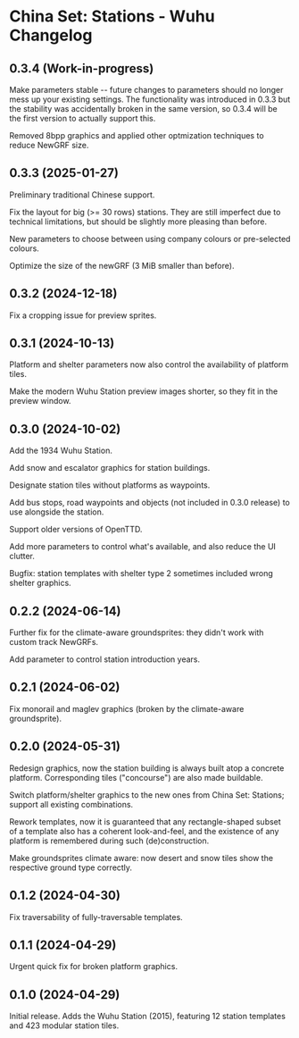 China Set: Stations - Wuhu Changelog
=========================

0.3.4 (Work-in-progress)
------------------------
Make parameters stable -- future changes to parameters should no longer mess up your existing settings. The functionality was introduced in 0.3.3 but the stability was accidentally broken in the same version, so 0.3.4 will be the first version to actually support this.

Removed 8bpp graphics and applied other optmization techniques to reduce NewGRF size.

0.3.3 (2025-01-27)
------------------------
Preliminary traditional Chinese support.

Fix the layout for big (>= 30 rows) stations. They are still imperfect due to technical limitations, but should be slightly more pleasing than before.

New parameters to choose between using company colours or pre-selected colours.

Optimize the size of the newGRF (3 MiB smaller than before).

0.3.2 (2024-12-18)
------------------------
Fix a cropping issue for preview sprites.

0.3.1 (2024-10-13)
------------------------
Platform and shelter parameters now also control the availability of platform tiles.

Make the modern Wuhu Station preview images shorter, so they fit in the preview window.

0.3.0 (2024-10-02)
------------------------
Add the 1934 Wuhu Station.

Add snow and escalator graphics for station buildings.

Designate station tiles without platforms as waypoints.

Add bus stops, road waypoints and objects (not included in 0.3.0 release) to use alongside the station.

Support older versions of OpenTTD.

Add more parameters to control what's available, and also reduce the UI clutter.

Bugfix: station templates with shelter type 2 sometimes included wrong shelter graphics.

0.2.2 (2024-06-14)
--------------------
Further fix for the climate-aware groundsprites: they didn't work with custom track NewGRFs.

Add parameter to control station introduction years.

0.2.1 (2024-06-02)
--------------------
Fix monorail and maglev graphics (broken by the climate-aware groundsprite).

0.2.0 (2024-05-31)
--------------------
Redesign graphics, now the station building is always built atop a concrete platform. Corresponding tiles ("concourse") are also made buildable.

Switch platform/shelter graphics to the new ones from China Set: Stations; support all existing combinations.

Rework templates, now it is guaranteed that any rectangle-shaped subset of a template also has a coherent look-and-feel, and the existence of any platform is remembered during such (de)construction.

Make groundsprites climate aware: now desert and snow tiles show the respective ground type correctly.

0.1.2 (2024-04-30)
--------------------
Fix traversability of fully-traversable templates.

0.1.1 (2024-04-29)
--------------------
Urgent quick fix for broken platform graphics.

0.1.0 (2024-04-29)
--------------------
Initial release. Adds the Wuhu Station (2015), featuring 12 station templates and 423 modular station tiles.
